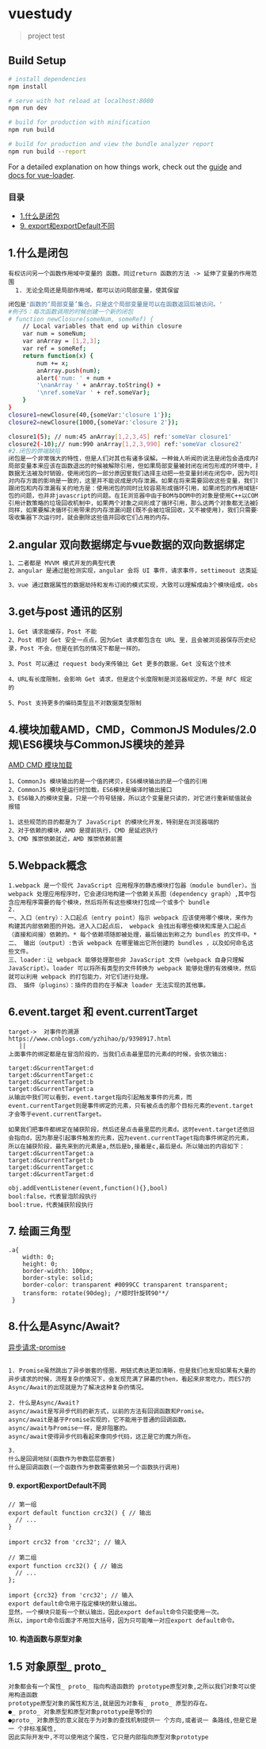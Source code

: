 # vuestudy

> project test

## Build Setup

``` bash
# install dependencies
npm install

# serve with hot reload at localhost:8080
npm run dev

# build for production with minification
npm run build

# build for production and view the bundle analyzer report
npm run build --report
```

For a detailed explanation on how things work, check out the [guide](http://vuejs-templates.github.io/webpack/) and [docs for vue-loader](http://vuejs.github.io/vue-loader).
### 目录
* [1.什么是闭包](#1什么是闭包)
* [9. export和exportDefault不同](#9-export和exportDefault不同)

## 1.什么是闭包
```
有权访问另一个函数作用域中变量的 函数。同过return 函数的方法 -> 延伸了变量的作用范围
  1. 无论全局还是局部作用域，都可以访问局部变量，使其保留
```
``` bash
闭包是'函数的‘局部变量’集合。只是这个局部变量是可以在函数返回后被访问。'
#例子5：每次函数调用的时候创建一个新的闭包
# function newClosure(someNum, someRef) {
    // Local variables that end up within closure
    var num = someNum;
    var anArray = [1,2,3];
    var ref = someRef;
    return function(x) {
        num += x;
        anArray.push(num);
        alert('num: ' + num +
        '\nanArray ' + anArray.toString() +
        '\nref.someVar ' + ref.someVar);
    }
}
closure1=newClosure(40,{someVar:'closure 1'});
closure2=newClosure(1000,{someVar:'closure 2'});

closure1(5); // num:45 anArray[1,2,3,45] ref:'someVar closure1'
closure2(-10);// num:990 anArray[1,2,3,990] ref:'someVar closure2'
#2.闭包的弊端缺陷
闭包是一个非常强大的特性，但是人们对其也有诸多误解。一种耸人听闻的说法是闭包会造成内存泄漏，所以要尽量减少闭包的作用。
局部变量本来应该在函数退出的时候被解除引用，但如果局部变量被封闭在闭包形成的环境中，那么这个局部变量就能一直生存下去。从这个意义上看，闭包的确会使一些
数据无法被及时销毁，使用闭包的一部分原因室我们选择主动把一些变量封闭在闭包中，因为可能在以后还需要使用这些变量，把这些变量放在闭包中和放在全局作用域，
对内存方面的影响是一致的，这里并不能说成是内存泄漏。如果在将来需要回收这些变量，我们可以手动把这些变量设为null。
跟闭包和内存泄漏有关的地方是：使用闭包的同时比较容易形成循环引用，如果闭包的作用域链中保存着一些DOM节点，这时候就有可能造成内存泄漏。但是这本身并非闭
包的问题，也并非javascript的问题。在IE浏览器中由于BOM与DOM中的对象是使用C++以COM对象的方式实现的，而COM对象的垃圾回收机制是采用引用计数策略。在基于
引用计数策略的垃圾回收机制中，如果两个对象之间形成了循环引用，那么这两个对象都无法被回收，但循环引用造成的内存泄漏在本质上也不是闭包造成的。
同样，如果要解决循环引用带来的内存泄漏问题(既不会被垃圾回收，又不被使用)，我们只需要在循环引用中的变量设为null即可。将变量设置为null意味着切断变量与它此前引用的值之间的连接。当垃
圾收集器下次运行时，就会删除这些值并回收它们占用的内存。
```
## 2.angular 双向数据绑定与vue数据的双向数据绑定
``` bash
1、二者都是 MVVM 模式开发的典型代表
2、angular 是通过脏检测实现，angular 会将 UI 事件，请求事件，settimeout 这类延迟，的对象放入到事件监测的脏队列，当数据变化的时候，触发 $diget 方法进行数据的更新，视图的渲染

3、vue 通过数据属性的数据劫持和发布订阅的模式实现，大致可以理解成由3个模块组成，observer 完成对数据的劫持，compile 完成对模板片段的渲染，watcher 作为桥梁连接二者，订阅数据变化及更新视图
```
## 3.get与post 通讯的区别
``` bush
1、Get 请求能缓存，Post 不能
2、Post 相对 Get 安全一点点，因为Get 请求都包含在 URL 里，且会被浏览器保存历史纪录，Post 不会，但是在抓包的情况下都是一样的。

3、Post 可以通过 request body来传输比 Get 更多的数据，Get 没有这个技术

4、URL有长度限制，会影响 Get 请求，但是这个长度限制是浏览器规定的，不是 RFC 规定的

5、Post 支持更多的编码类型且不对数据类型限制
```
## 4.模块加载AMD，CMD，CommonJS Modules/2.0 规\ES6模块与CommonJS模块的差异
[AMD CMD 模块加载](https://www.cnblogs.com/yangguoe/p/8474173.html)
```bush
1、CommonJs 模块输出的是一个值的拷贝，ES6模块输出的是一个值的引用
2、CommonJS 模块是运行时加载，ES6模块是编译时输出接口
3、ES6输入的模块变量，只是一个符号链接，所以这个变量是只读的，对它进行重新赋值就会报错

1、这些规范的目的都是为了 JavaScript 的模块化开发，特别是在浏览器端的
2、对于依赖的模块，AMD 是提前执行，CMD 是延迟执行
3、CMD 推崇依赖就近，AMD 推崇依赖前置
```
## 5.Webpack概念
``` bush
1.webpack 是一个现代 JavaScript 应用程序的静态模块打包器（module bundler）。当 webpack 处理应用程序时，它会递归地构建一个依赖关系图（dependency graph）,其中包含应用程序需要的每个模块，然后将所有这些模块打包成一个或多个 bundle
2.
一、入口（entry）：入口起点（entry point）指示 webpack 应该使用哪个模块，来作为构建其内部依赖图的开始。进入入口起点后， webpack 会找出有哪些模块和库是入口起点（直接和间接）依赖的。* 每个依赖项随即被处理，最后输出到称之为 bundles 的文件中。*
二、 输出（output）:告诉 webpack 在哪里输出它所创建的 bundles ，以及如何命名这些文件。
三、loader：让 webpack 能够处理那些非 JavaScript 文件（webpack 自身只理解 JavaScript）。loader 可以将所有类型的文件转换为 webpack 能够处理的有效模块，然后就可以利用 webpack 的打包能力，对它们进行处理。
四、 插件（plugins）：插件的目的在于解决 loader 无法实现的其他事。
```
## 6.event.target 和 event.currentTarget
``` bush
target->  对事件的溯源
https://www.cnblogs.com/yzhihao/p/9398917.html
   ||
上面事件的绑定都是在冒泡阶段的，当我们点击最里层的元素d的时候，会依次输出:

target:d&currentTarget:d
target:d&currentTarget:c
target:d&currentTarget:b
target:d&currentTarget:a
从输出中我们可以看到，event.target指向引起触发事件的元素，而event.currentTarget则是事件绑定的元素，只有被点击的那个目标元素的event.target才会等于event.currentTarget。

如果我们把事件都绑定在捕获阶段，然后还是点击最里层的元素d，这时event.target还依旧会指向d，因为那是引起事件触发的元素，因为event.currentTaget指向事件绑定的元素，所以在捕获阶段，最先来到的元素是a,然后是b,接着是c,最后是d。所以输出的内容如下：
target:d&currentTarget:a
target:d&currentTarget:b
target:d&currentTarget:c
target:d&currentTarget:d

obj.addEventListener(event,function(){},bool)
bool:false，代表冒泡阶段执行
bool:true，代表捕获阶段执行
```
## 7. 绘画三角型
``` bush
.a{
    width: 0;
    height: 0;
    border-width: 100px;
    border-style: solid;
    border-color: transparent #0099CC transparent transparent;
    transform: rotate(90deg); /*顺时针旋转90°*/
 }
```
## 8.什么是Async/Await?
[异步请求-promise](https://segmentfault.com/a/1190000016788484)
``` bush

1. Promise虽然跳出了异步嵌套的怪圈，用链式表达更加清晰，但是我们也发现如果有大量的异步请求的时候，流程复杂的情况下，会发现充满了屏幕的then，看起来非常吃力，而ES7的Async/Await的出现就是为了解决这种复杂的情况。

2. 什么是Async/Await?
async/await是写异步代码的新方式，以前的方法有回调函数和Promise。
async/await是基于Promise实现的，它不能用于普通的回调函数。
async/await与Promise一样，是非阻塞的。
async/await使得异步代码看起来像同步代码，这正是它的魔力所在。

3. 
什么是回调地狱(函数作为参数层层嵌套)
什么是回调函数(一个函数作为参数需要依赖另一个函数执行调用)
```
#### 9. export和exportDefault不同
```
// 第一组
export default function crc32() { // 输出
  // ...
}

import crc32 from 'crc32'; // 输入

// 第二组
export function crc32() { // 输出
  // ...
};

import {crc32} from 'crc32'; // 输入
export default命令用于指定模块的默认输出。
显然，一个模块只能有一个默认输出，因此export default命令只能使用一次。
所以，import命令后面才不用加大括号，因为只可能唯一对应export default命令。
```
#### 10. 构造函数与原型对象
## 1.5 对象原型_ proto_
```
对象都会有一个属性_ proto_ 指向构造函数的 prototype原型对象,之所以我们对象可以使用构造函数
prototype原型对象的属性和方法,就是因为对象有_ proto_ 原型的存在。
●_ proto_ 对象原型和原型对象prototype是等价的
●proto_ 对象原型的意义就在于为对象的查找机制提供一 个方向,或者说一 条路线,但是它是一 个非标准属性,
因此实际开发中,不可以使用这个属性，它只是内部指向原型对象prototype
```
